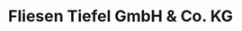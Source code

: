 ---
title: "Fliesen Tiefel GmbH & Co. KG"
url: /aurachtal/fliesen-tiefel-gmbh-und-co-kg/
shop: Baustoffe
---